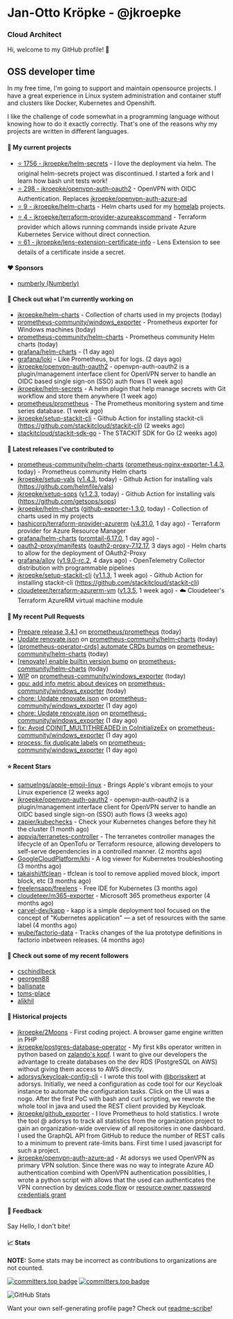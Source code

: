 # Jan-Otto Kröpke - @jkroepke
### Cloud Architect 

Hi, welcome to my GitHub profile! 👋

## OSS developer time
In my free time, I'm going to support and maintain opensource projects. I have a great experience in Linux system administration and container stuff and clusters like Docker, Kubernetes and Openshift.

I like the challenge of code somewhat in a programming language without knowing how to do it exactly correctly. That's one of the reasons why my projects are written in different languages.

#### 🌱 My current projects
- [⭐️ 1756 - jkroepke/helm-secrets](https://github.com/jkroepke/helm-secrets) - I love the deployment via helm. The original helm-secrets project was discontinued. I started a fork and I learn how bash unit tests work!
- [⭐️ 298 - jkroepke/openvpn-auth-oauth2](https://github.com/jkroepke/openvpn-auth-oauth2) - OpenVPN with OIDC Authentication. Replaces  [jkroepke/openvpn-auth-azure-ad](https://github.com/jkroepke/openvpn-auth-azure-ad) 
- [⭐️ 9 - jkroepke/helm-charts](https://github.com/jkroepke/helm-charts) - Helm charts used for my [homelab](https://github.com/jkroepke/homelab) projects.
- [⭐️ 4 - jkroepke/terraform-provider-azureakscommand](https://github.com/jkroepke/terraform-provider-azureakscommand) - Terraform provider which allows running commands inside private Azure Kubernetes Service without direct connection.
- [⭐️ 61 - jkroepke/lens-extension-certificate-info](https://github.com/jkroepke/lens-extension-certificate-info) - Lens Extension to see details of a certificate inside a secret.

#### ❤️ Sponsors

- [numberly (Numberly)](https://github.com/numberly)


#### 👷 Check out what I'm currently working on

- [jkroepke/helm-charts](https://github.com/jkroepke/helm-charts) - Collection of charts used in my projects (today)
- [prometheus-community/windows_exporter](https://github.com/prometheus-community/windows_exporter) - Prometheus exporter for Windows machines (today)
- [prometheus-community/helm-charts](https://github.com/prometheus-community/helm-charts) - Prometheus community Helm charts (today)
- [grafana/helm-charts](https://github.com/grafana/helm-charts) -  (1 day ago)
- [grafana/loki](https://github.com/grafana/loki) - Like Prometheus, but for logs. (2 days ago)
- [jkroepke/openvpn-auth-oauth2](https://github.com/jkroepke/openvpn-auth-oauth2) - openvpn-auth-oauth2 is a plugin/management interface client for OpenVPN server to handle an OIDC based single sign-on (SSO) auth flows (1 week ago)
- [jkroepke/helm-secrets](https://github.com/jkroepke/helm-secrets) - A helm plugin that help manage secrets with Git workflow and store them anywhere (1 week ago)
- [prometheus/prometheus](https://github.com/prometheus/prometheus) - The Prometheus monitoring system and time series database. (1 week ago)
- [jkroepke/setup-stackit-cli](https://github.com/jkroepke/setup-stackit-cli) - Github Action for installing stackit-cli (https://github.com/stackitcloud/stackit-cli) (2 weeks ago)
- [stackitcloud/stackit-sdk-go](https://github.com/stackitcloud/stackit-sdk-go) - The STACKIT SDK for Go (2 weeks ago)

#### 🔭 Latest releases I've contributed to

- [prometheus-community/helm-charts](https://github.com/prometheus-community/helm-charts) ([prometheus-nginx-exporter-1.4.3](https://github.com/prometheus-community/helm-charts/releases/tag/prometheus-nginx-exporter-1.4.3), today) - Prometheus community Helm charts
- [jkroepke/setup-vals](https://github.com/jkroepke/setup-vals) ([v1.4.3](https://github.com/jkroepke/setup-vals/releases/tag/v1.4.3), today) - Github Action for installing vals (https://github.com/helmfile/vals)
- [jkroepke/setup-sops](https://github.com/jkroepke/setup-sops) ([v1.2.3](https://github.com/jkroepke/setup-sops/releases/tag/v1.2.3), today) - Github Action for installing vals (https://github.com/getsops/sops)
- [jkroepke/helm-charts](https://github.com/jkroepke/helm-charts) ([github-exporter-1.3.0](https://github.com/jkroepke/helm-charts/releases/tag/github-exporter-1.3.0), today) - Collection of charts used in my projects
- [hashicorp/terraform-provider-azurerm](https://github.com/hashicorp/terraform-provider-azurerm) ([v4.31.0](https://github.com/hashicorp/terraform-provider-azurerm/releases/tag/v4.31.0), 1 day ago) - Terraform provider for Azure Resource Manager
- [grafana/helm-charts](https://github.com/grafana/helm-charts) ([promtail-6.17.0](https://github.com/grafana/helm-charts/releases/tag/promtail-6.17.0), 1 day ago) - 
- [oauth2-proxy/manifests](https://github.com/oauth2-proxy/manifests) ([oauth2-proxy-7.12.17](https://github.com/oauth2-proxy/manifests/releases/tag/oauth2-proxy-7.12.17), 3 days ago) - Helm charts to allow for the deployment of OAuth2-Proxy
- [grafana/alloy](https://github.com/grafana/alloy) ([v1.9.0-rc.2](https://github.com/grafana/alloy/releases/tag/v1.9.0-rc.2), 4 days ago) - OpenTelemetry Collector distribution with programmable pipelines
- [jkroepke/setup-stackit-cli](https://github.com/jkroepke/setup-stackit-cli) ([v1.1.3](https://github.com/jkroepke/setup-stackit-cli/releases/tag/v1.1.3), 1 week ago) - Github Action for installing stackit-cli (https://github.com/stackitcloud/stackit-cli)
- [cloudeteer/terraform-azurerm-vm](https://github.com/cloudeteer/terraform-azurerm-vm) ([v1.3.5](https://github.com/cloudeteer/terraform-azurerm-vm/releases/tag/v1.3.5), 1 week ago) - ☁️ Cloudeteer's Terraform AzureRM virtual machine module

#### 🔨 My recent Pull Requests

- [Prepare release 3.4.1](https://github.com/prometheus/prometheus/pull/16652) on [prometheus/prometheus](https://github.com/prometheus/prometheus) (today)
- [Update renovate.json](https://github.com/prometheus-community/helm-charts/pull/5711) on [prometheus-community/helm-charts](https://github.com/prometheus-community/helm-charts) (today)
- [[prometheus-operator-crds] automate CRDs bumps](https://github.com/prometheus-community/helm-charts/pull/5698) on [prometheus-community/helm-charts](https://github.com/prometheus-community/helm-charts) (today)
- [[renovate] enable builtin version bump](https://github.com/prometheus-community/helm-charts/pull/5697) on [prometheus-community/helm-charts](https://github.com/prometheus-community/helm-charts) (today)
- [WIP](https://github.com/prometheus-community/windows_exporter/pull/2071) on [prometheus-community/windows_exporter](https://github.com/prometheus-community/windows_exporter) (today)
- [gpu: add info metric about devices](https://github.com/prometheus-community/windows_exporter/pull/2070) on [prometheus-community/windows_exporter](https://github.com/prometheus-community/windows_exporter) (today)
- [chore: Update renovate.json](https://github.com/prometheus-community/windows_exporter/pull/2069) on [prometheus-community/windows_exporter](https://github.com/prometheus-community/windows_exporter) (1 day ago)
- [chore: Update renovate.json](https://github.com/prometheus-community/windows_exporter/pull/2068) on [prometheus-community/windows_exporter](https://github.com/prometheus-community/windows_exporter) (1 day ago)
- [fix: Avoid COINIT_MULTITHREADED in CoInitializeEx](https://github.com/prometheus-community/windows_exporter/pull/2066) on [prometheus-community/windows_exporter](https://github.com/prometheus-community/windows_exporter) (1 day ago)
- [process: fix duplicate labels](https://github.com/prometheus-community/windows_exporter/pull/2065) on [prometheus-community/windows_exporter](https://github.com/prometheus-community/windows_exporter) (1 day ago)

#### ⭐ Recent Stars

- [samuelngs/apple-emoji-linux](https://github.com/samuelngs/apple-emoji-linux) - Brings Apple's vibrant emojis to your Linux experience (2 weeks ago)
- [jkroepke/openvpn-auth-oauth2](https://github.com/jkroepke/openvpn-auth-oauth2) - openvpn-auth-oauth2 is a plugin/management interface client for OpenVPN server to handle an OIDC based single sign-on (SSO) auth flows (3 weeks ago)
- [zapier/kubechecks](https://github.com/zapier/kubechecks) - Check your Kubernetes changes before they hit the cluster (1 month ago)
- [appvia/terranetes-controller](https://github.com/appvia/terranetes-controller) - The terranetes controller manages the lifecycle of an OpenTofu or Terraform resource, allowing developers to self-serve dependencies in a controlled manner. (2 months ago)
- [GoogleCloudPlatform/khi](https://github.com/GoogleCloudPlatform/khi) - A log viewer for Kubernetes troubleshooting (3 months ago)
- [takaishi/tfclean](https://github.com/takaishi/tfclean) - tfclean is tool to remove applied moved block, import block, etc (3 months ago)
- [freelensapp/freelens](https://github.com/freelensapp/freelens) - Free IDE for Kubernetes (3 months ago)
- [cloudeteer/m365-exporter](https://github.com/cloudeteer/m365-exporter) - Microsoft 365 prometheus exporter (4 months ago)
- [carvel-dev/kapp](https://github.com/carvel-dev/kapp) - kapp is a simple deployment tool focused on the concept of "Kubernetes application" — a set of resources with the same label (4 months ago)
- [wube/factorio-data](https://github.com/wube/factorio-data) - Tracks changes of the lua prototype definitions in factorio inbetween releases. (4 months ago)

#### 👯 Check out some of my recent followers

- [cschindlbeck](https://github.com/cschindlbeck)
- [georgen88](https://github.com/georgen88)
- [ballisnate](https://github.com/ballisnate)
- [toms-place](https://github.com/toms-place)
- [alikhil](https://github.com/alikhil)

#### 📜 Historical projects
- [jkroepke/2Moons](https://github.com/jkroepke/2Moons) - First coding project. A browser game engine written in PHP
- [jkroepke/postgres-database-operator](https://github.com/jkroepke/postgres-database-operator) - My first k8s operator written in python based on [zalando's kopf](https://github.com/zalando-incubator/kopf). I want to give our developers the advantage to create databases on the dev RDS (PostgreSQL on AWS) without giving them access to AWS directly.
- [adorsys/keycloak-config-cli](https://github.com/adorsys/keycloak-config-cli) - I wrote this tool with [@borisskert](https://github.com/borisskert) at adorsys. Initially, we need a configuration as code tool for our Keycloak instance to automate the configuration tasks. Click on the UI was a nogo. After the first PoC with bash and curl scripting, we rewrote the whole tool in java and used the REST client provided by Keycloak.
- [jkroepke/github_exporter](https://github.com/jkroepke/github_exporter) - I love Prometheus to hold statistics. I wrote the tool @ adorsys to track all statistics from the organization project to gain an organization-wide overview of all repositories in one dashboard. I used the GraphQL API from GitHub to reduce the number of REST calls to a minimum to prevent rate-limits bans. First time I used javascript for such a project.
- [jkroepke/openvpn-auth-azure-ad](https://github.com/jkroepke/openvpn-auth-azure-ad) - At adorsys we used OpenVPN as primary VPN solution. Since there was no way to integrate Azure AD authentication combind with OpenVPN authentication possiblities, I wrote a python script with allows that the used can authenticates the VPN connection by [devices code flow](https://docs.microsoft.com/en-us/azure/active-directory/develop/v2-oauth2-device-code) or [resource owner password credentials grant](https://docs.microsoft.com/en-us/azure/active-directory/develop/v2-oauth-ropc)

#### 💬 Feedback

Say Hello, I don't bite!

#### 📈 Stats

**NOTE:** Some stats may be incorrect as contributions to organizations
are not counted.

[![committers.top badge](https://user-badge.committers.top/germany/jkroepke.svg)](https://user-badge.committers.top/germany/jkroepke)
[![committers.top badge](https://user-badge.committers.top/germany_public/jkroepke.svg)](https://user-badge.committers.top/germany_public/jkroepke)

![GitHub Stats](https://github-readme-stats.vercel.app/api?username=jkroepke&count_private=false&theme=tokyonight&show_icons=true)

Want your own self-generating profile page? Check out [readme-scribe](https://github.com/muesli/readme-scribe)!
